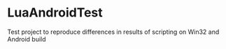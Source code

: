# LuaAndroidTest
Test project to reproduce differences in results of scripting on Win32 and Android build
